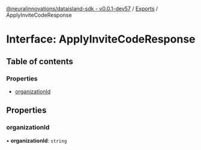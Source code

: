[@neuralinnovations/dataisland-sdk - v0.0.1-dev57](../../README.md) / [Exports](../modules.md) / ApplyInviteCodeResponse

# Interface: ApplyInviteCodeResponse

## Table of contents

### Properties

- [organizationId](ApplyInviteCodeResponse.md#organizationid)

## Properties

### organizationId

• **organizationId**: `string`
